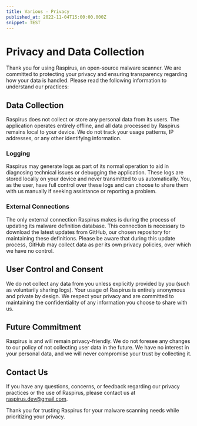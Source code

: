 ```yaml
---
title: Various - Privacy
published_at: 2022-11-04T15:00:00.000Z
snippet: TEST
---
```


# Privacy and Data Collection

Thank you for using Raspirus, an open-source malware scanner. We are committed
to protecting your privacy and ensuring transparency regarding how your data is
handled. Please read the following information to understand our practices:

## Data Collection

Raspirus does not collect or store any personal data from its users. The
application operates entirely offline, and all data processed by Raspirus
remains local to your device. We do not track your usage patterns, IP addresses,
or any other identifying information.

### Logging

Raspirus may generate logs as part of its normal operation to aid in diagnosing
technical issues or debugging the application. These logs are stored locally on
your device and never transmitted to us automatically. You, as the user, have
full control over these logs and can choose to share them with us manually if
seeking assistance or reporting a problem.

### External Connections

The only external connection Raspirus makes is during the process of updating
its malware definition database. This connection is necessary to download the
latest updates from GitHub, our chosen repository for maintaining these
definitions. Please be aware that during this update process, GitHub may collect
data as per its own privacy policies, over which we have no control.

## User Control and Consent

We do not collect any data from you unless explicitly provided by you (such as
voluntarily sharing logs). Your usage of Raspirus is entirely anonymous and
private by design. We respect your privacy and are committed to maintaining the
confidentiality of any information you choose to share with us.

## Future Commitment

Raspirus is and will remain privacy-friendly. We do not foresee any changes to
our policy of not collecting user data in the future. We have no interest in
your personal data, and we will never compromise your trust by collecting it.

## Contact Us

If you have any questions, concerns, or feedback regarding our privacy practices
or the use of Raspirus, please contact us at
[raspirus.dev@gmail.com](mailto:raspirus.dev@gmail.com).

Thank you for trusting Raspirus for your malware scanning needs while
prioritizing your privacy.
